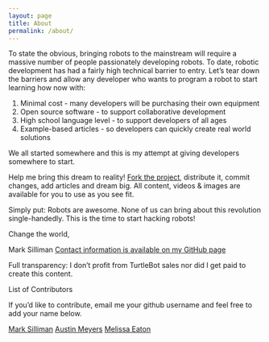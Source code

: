 ```yaml
---
layout: page
title: About
permalink: /about/
---
```


To state the obvious, bringing robots to the mainstream will require a massive number of people passionately developing robots. To date, robotic development has had a fairly high technical barrier to entry. Let’s tear down the barriers and allow any developer who wants to program a robot to start learning how now with:

1. Minimal cost - many developers will be purchasing their own equipment
2. Open source software - to support collaborative development
3. High school language level - to support developers of all ages
4. Example-based articles - so developers can quickly create real world solutions

We all started somewhere and this is my attempt at giving developers somewhere to start.

Help me bring this dream to reality! [Fork the project](https://github.com/markwsilliman/turtlebot-tutorial), distribute it, commit changes, add articles and dream big. All content, videos & images are available for you to use as you see fit.

Simply put: Robots are awesome. None of us can bring about this revolution single-handedly.  This is the time to start hacking robots!

Change the world,

Mark Silliman
[Contact information is available on my GitHub page](https://github.com/markwsilliman)

Full transparency: I don’t profit from TurtleBot sales nor did I get paid to create this content.

List of Contributors

If you’d like to contribute, email me your github username and feel free to add your name below.

[Mark Silliman](https://github.com/markwsilliman)
[Austin Meyers](https://github.com/ak5a)
[Melissa Eaton](https://github.com/MustangSally12)
